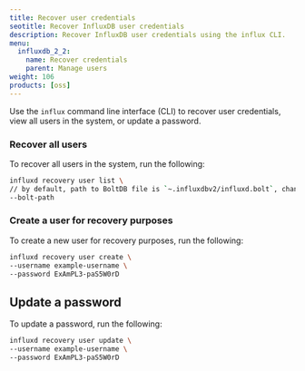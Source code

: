 ```yaml
---
title: Recover user credentials
seotitle: Recover InfluxDB user credentials
description: Recover InfluxDB user credentials using the influx CLI.
menu:
  influxdb_2_2:
    name: Recover credentials
    parent: Manage users
weight: 106
products: [oss]
---
```


Use the `influx` command line interface (CLI) to recover user credentials, view all users in the system, or update a password.

### Recover all users

To recover all users in the system, run the following:

```sh
influxd recovery user list \
// by default, path to BoltDB file is `~.influxdbv2/influxd.bolt`, change as needed
--bolt-path
```

### Create a user for recovery purposes

To create a new user for recovery purposes, run the following:

```sh
influxd recovery user create \
--username example-username \
--password ExAmPL3-paS5W0rD
```

## Update a password

To update a password, run the following:

```sh
influxd recovery user update \
--username example-username \
--password ExAmPL3-paS5W0rD
```

